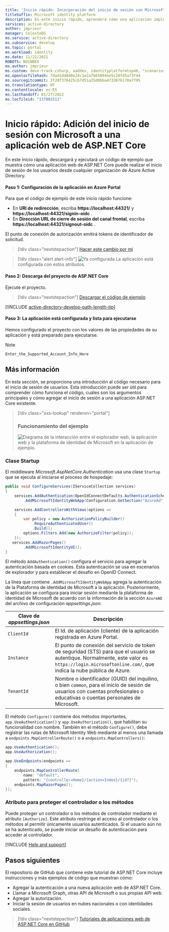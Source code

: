 ```yaml
---
title: 'Inicio rápido: Incorporación del inicio de sesión con Microsoft Identity a una aplicación web de ASP.NET Core | Azure'
titleSuffix: Microsoft identity platform
description: En este inicio rápido, aprenderá cómo una aplicación implementa el inicio de sesión de Microsoft en una aplicación web de ASP.NET mediante OpenID Connect.
services: active-directory
author: jmprieur
manager: CelesteDG
ms.service: active-directory
ms.subservice: develop
ms.topic: portal
ms.workload: identity
ms.date: 11/22/2021
ROBOTS: NOINDEX
ms.author: jmprieur
ms.custom: devx-track-csharp, aaddev, identityplatformtop40, "scenarios:getting-started", "languages:aspnet-core", mode-other
ms.openlocfilehash: 7dad1d4840e24c1a2a7b65094ee5c28f45a73f44
ms.sourcegitcommit: 3f20f370425cb7d51a35d0bba4733876170a7795
ms.translationtype: HT
ms.contentlocale: es-ES
ms.lasthandoff: 01/27/2022
ms.locfileid: "137802511"
---
```

# <a name="quickstart-add-sign-in-with-microsoft-to-an-aspnet-core-web-app"></a>Inicio rápido: Adición del inicio de sesión con Microsoft a una aplicación web de ASP.NET Core

En este inicio rápido, descargará y ejecutará un código de ejemplo que muestra cómo una aplicación web de ASP.NET Core puede realizar el inicio de sesión de los usuarios desde cualquier organización de Azure Active Directory.  

#### <a name="step-1-configure-your-application-in-the-azure-portal"></a>Paso 1: Configuración de la aplicación en Azure Portal
Para que el código de ejemplo de este inicio rápido funcione:
- En **URI de redirección**, escriba **https://localhost:44321/** y **https://localhost:44321/signin-oidc** .
- En **Dirección URL de cierre de sesión del canal frontal**, escriba **https://localhost:44321/signout-oidc** . 

El punto de conexión de autorización emitirá tokens de identificador de solicitud.
> [!div class="nextstepaction"]
> [Hacer este cambio por mí]()

> [!div class="alert alert-info"]
> ![Ya configurada](media/quickstart-v2-aspnet-webapp/green-check.png) La aplicación está configurada con estos atributos.

#### <a name="step-2-download-the-aspnet-core-project"></a>Paso 2: Descarga del proyecto de ASP.NET Core

Ejecute el proyecto.

> [!div class="nextstepaction"]
> [Descargar el código de ejemplo](https://github.com/Azure-Samples/active-directory-aspnetcore-webapp-openidconnect-v2/archive/aspnetcore3-1.zip)

[!INCLUDE [active-directory-develop-path-length-tip](../../../includes/active-directory-develop-path-length-tip.md)]


#### <a name="step-3-your-app-is-configured-and-ready-to-run"></a>Paso 3: La aplicación está configurada y lista para ejecutarse
Hemos configurado el proyecto con los valores de las propiedades de su aplicación y está preparado para ejecutarse.

> [!NOTE]
> `Enter_the_Supported_Account_Info_Here`

## <a name="more-information"></a>Más información

En esta sección, se proporciona una introducción al código necesario para el inicio de sesión de usuarios. Esta introducción puede ser útil para comprender cómo funciona el código, cuáles son los argumentos principales y cómo agregar el inicio de sesión a una aplicación ASP.NET Core existente.

> [!div class="sxs-lookup" renderon="portal"]
> ### <a name="how-the-sample-works"></a>Funcionamiento del ejemplo
>
> ![Diagrama de la interacción entre el explorador web, la aplicación web y la plataforma de identidad de Microsoft en la aplicación de ejemplo.](media/quickstart-v2-aspnet-core-webapp/aspnetcorewebapp-intro.svg)

### <a name="startup-class"></a>Clase Startup

El middleware *Microsoft.AspNetCore.Authentication* usa una clase `Startup` que se ejecuta al iniciarse el proceso de hospedaje:

```csharp
public void ConfigureServices(IServiceCollection services)
{
    services.AddAuthentication(OpenIdConnectDefaults.AuthenticationScheme)
        .AddMicrosoftIdentityWebApp(Configuration.GetSection("AzureAd"));

    services.AddControllersWithViews(options =>
    {
        var policy = new AuthorizationPolicyBuilder()
            .RequireAuthenticatedUser()
            .Build();
        options.Filters.Add(new AuthorizeFilter(policy));
    });
   services.AddRazorPages()
        .AddMicrosoftIdentityUI();
}
```

El método `AddAuthentication()` configura el servicio para agregar la autenticación basada en cookies. Esta autenticación se usa en escenarios de explorador y para establecer el desafío en OpenID Connect.

La línea que contiene `.AddMicrosoftIdentityWebApp` agrega la autenticación de la Plataforma de identidad de Microsoft a la aplicación. Posteriormente, la aplicación se configura para iniciar sesión mediante la plataforma de identidad de Microsoft de acuerdo con la información de la sección `AzureAD` del archivo de configuración *appsettings.json*:

| Clave de *appsettings.json* | Descripción                                                                                                                                                          |
|------------------------|----------------------------------------------------------------------------------------------------------------------------------------------------------------------|
| `ClientId`             | El Id. de aplicación (cliente) de la aplicación registrada en Azure Portal.                                                                                       |
| `Instance`             | El punto de conexión del servicio de token de seguridad (STS) para que el usuario se autentique. Normalmente, este valor es `https://login.microsoftonline.com/`, que indica la nube pública de Azure. |
| `TenantId`             | Nombre o identificador (GUID) del inquilino, o bien `common`, para el inicio de sesión de usuarios con cuentas profesionales o educativas o cuentas personales de Microsoft.                             |

El método `Configure()` contiene dos métodos importantes, `app.UseAuthentication()` y `app.UseAuthorization()`, que habilitan su funcionalidad con nombre. También en el método `Configure()`, debe registrar las rutas de Microsoft Identity Web mediante al menos una llamada a `endpoints.MapControllerRoute()` o a `endpoints.MapControllers()`:

```csharp
app.UseAuthentication();
app.UseAuthorization();

app.UseEndpoints(endpoints =>
{
    endpoints.MapControllerRoute(
        name: "default",
        pattern: "{controller=Home}/{action=Index}/{id?}");
    endpoints.MapRazorPages();
});
```

### <a name="attribute-for-protecting-a-controller-or-methods"></a>Atributo para proteger el controlador o los métodos

Puede proteger un controlador o los métodos de controlador mediante el atributo `[Authorize]`. Este atributo restringe el acceso al controlador o los métodos al permitir únicamente usuarios autenticados. Si el usuario aún no se ha autenticado, se puede iniciar un desafío de autenticación para acceder al controlador.

[!INCLUDE [Help and support](../../../includes/active-directory-develop-help-support-include.md)]

## <a name="next-steps"></a>Pasos siguientes

El repositorio de GitHub que contiene este tutorial de ASP.NET Core incluye instrucciones y más ejemplos de código que muestran cómo:

- Agregar la autenticación a una nueva aplicación web de ASP.NET Core.
- Llamar a Microsoft Graph, otras API de Microsoft o sus propias API web.
- Agregar la autorización.
- Iniciar la sesión de usuarios en nubes nacionales o con identidades sociales.

> [!div class="nextstepaction"]
> [Tutoriales de aplicaciones web de ASP.NET Core en GitHub](https://github.com/Azure-Samples/active-directory-aspnetcore-webapp-openidconnect-v2/)
